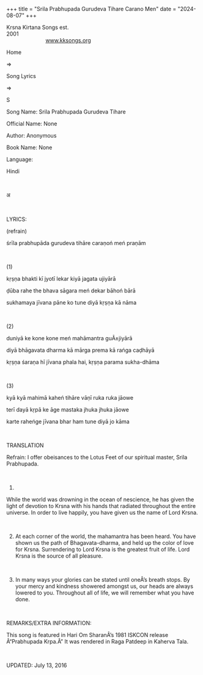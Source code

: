 +++ 
title = "Srila Prabhupada Gurudeva Tihare Carano Men"
date = "2024-08-07"
+++

Krsna Kirtana Songs est.
2001                                                                                                                                    
            
www.kksongs.org








Home
 
⇒
 
Song Lyrics
 
⇒
 
S


Song
Name: Srila Prabhupada Gurudeva Tihare


Official
Name: None


Author:
Anonymous


Book
Name: None


Language:

Hindi


 








अ








 


LYRICS:


(refrain)


śrīla
prabhupāda gurudeva tihāre caraṇoń meń
praṇām


 


(1)


kṛṣṇa
bhakti kī jyotī lekar kiyā jagata ujiyārā


ḍūba
rahe the bhava sāgara meń dekar bāhoń bārā


sukhamaya
jīvana pāne ko tune diyā kṛṣṇa kā
nāma


 


(2)


duniyā
ke kone kone meń mahāmantra guÃ±jiyārā


diyā
bhāgavata dharma kā mārga prema kā rańga
caḍhāyā


kṛṣṇa
śaraṇa hī jīvana phala hai, kṛṣṇa parama
sukha-dhāma


 


(3)


kyā
kyā mahimā kaheń tihāre vāṇī ruka ruka
jāowe


terī
dayā kṛpā ke āge mastaka jhuka jhuka jāowe


karte
raheńge jīvana bhar ham tune diyā jo kāma


 


TRANSLATION


Refrain:
I offer obeisances to the Lotus Feet of our spiritual master, Srila Prabhupada.


 


1)
While the world was drowning in the ocean of nescience, he has given the light
of devotion to Krsna with his hands that radiated throughout the entire universe.
In order to live happily, you have given us the name of Lord Krsna.


 


2) At
each corner of the world, the mahamantra has been heard. You have shown us the
path of Bhagavata-dharma, and held up the color of love for Krsna. Surrendering
to Lord Krsna is the greatest fruit of life. Lord Krsna is the source of all
pleasure.


 


3) In
many ways your glories can be stated until oneÂ’s breath stops. By your mercy
and kindness showered amongst us, our heads are always lowered to you.
Throughout all of life, we will remember what you have done.


 


REMARKS/EXTRA
INFORMATION:


This
song is featured in Hari Om SharanÂ’s 1981 ISKCON release Â“Prabhupada Krpa.Â” It
was rendered in Raga Patdeep in Kaherva Tala.


 


UPDATED:
 July 13, 2016
